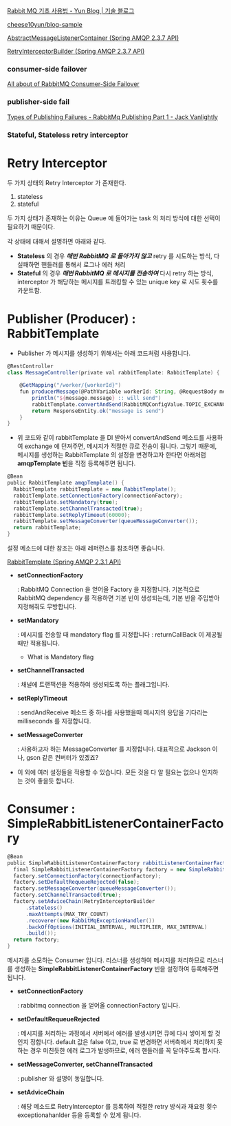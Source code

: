 [Rabbit MQ 기초 사용법 - Yun Blog | 기술 블로그](https://cheese10yun.github.io/spring-rabbitmq/)

[cheese10yun/blog-sample](https://github.com/cheese10yun/blog-sample/tree/master/rabbitmq-sample)

[AbstractMessageListenerContainer (Spring AMQP 2.3.7 API)](https://docs.spring.io/spring-amqp/api/org/springframework/amqp/rabbit/listener/AbstractMessageListenerContainer.html#setAdviceChain-org.aopalliance.aop.Advice...-)

[RetryInterceptorBuilder (Spring AMQP 2.3.7 API)](https://docs.spring.io/spring-amqp/docs/current/api/org/springframework/amqp/rabbit/config/RetryInterceptorBuilder.html)

### consumer-side failover

[All about of RabbitMQ Consumer-Side Failover](https://medium.com/@trinhthethanh25390/all-about-of-rabbitmq-consumer-side-failover-a6672a1a78d1)

### publisher-side fail

[Types of Publishing Failures - RabbitMq Publishing Part 1 - Jack Vanlightly](https://jack-vanlightly.com/blog/2017/3/10/rabbitmq-the-different-failures-on-basicpublish)

### Stateful, Stateless retry interceptor

# Retry Interceptor

두 가지 상태의 Retry Interceptor 가 존재한다.

1. stateless
2. stateful

두 가지 상태가 존재하는 이유는 Queue 에 들어가는 task 의 처리 방식에 대한 선택이 필요하기 때문이다.

각 상태에 대해서 설명하면 아래와 같다.

- **Stateless** 의 경우 ***매번*** ***RabbitMQ 로 돌아가지 않고*** retry 를 시도하는 방식, 다 실패하면 핸들러를 통해서 로그나 에러 처리
- **Stateful** 의 경우 ***매번 RabbitMQ 로 메시지를 전송하여*** 다시 retry 하는 방식, interceptor 가 해당하는 메시지를 트래킹할 수 있는 unique key 로 시도 횟수를 카운트함.

# Publisher (Producer) : RabbitTemplate

- Publisher 가 메시지를 생성하기 위해서는 아래 코드처럼 사용합니다.

```groovy
@RestController
class MessageController(private val rabbitTemplate: RabbitTemplate) {

    @GetMapping("/worker/{workerId}")
    fun producerMessage(@PathVariable workerId: String, @RequestBody message: Message) : ResponseEntity<String>{
        println("${message.message} :: will send")
        rabbitTemplate.convertAndSend(RabbitMQConfigValue.TOPIC_EXCHANGE_NAME, "worker.".plus(workerId), message.message)
        return ResponseEntity.ok("message is send")
    }
}
```

- 위 코드와 같이 rabbitTemplate 을 DI 받아서 convertAndSend 메소드를 사용하여 exchange 에 던져주면, 메시지가 적절한 큐로 전송이 됩니다. 그렇기 때문에, 메시지를 생성하는 RabbitTemplate 의 설정을 변경하고자 한다면 아래처럼 **amqpTemplate 빈**을 직접 등록해주면 됩니다.

```groovy
@Bean
public RabbitTemplate amqpTemplate() {
  RabbitTemplate rabbitTemplate = new RabbitTemplate();
  rabbitTemplate.setConnectionFactory(connectionFactory);
  rabbitTemplate.setMandatory(true);
  rabbitTemplate.setChannelTransacted(true);
  rabbitTemplate.setReplyTimeout(60000);
  rabbitTemplate.setMessageConverter(queueMessageConverter());
  return rabbitTemplate;
}
```

설정 메소드에 대한 참조는 아래 레퍼런스를 참조하면 좋습니다.

[RabbitTemplate (Spring AMQP 2.3.1 API)](https://docs.spring.io/spring-amqp/docs/latest_ga/api/org/springframework/amqp/rabbit/core/RabbitTemplate.html)

- **setConnectionFactory**

  : RabbitMQ Connection 을 얻어올 Factory 을 지정합니다. 기본적으로 RabbitMQ dependency 를 적용하면 기본 빈이 생성되는데, 기본 빈을 주입받아 지정해줘도 무방합니다.

- **setMandatory**

  : 메시지를 전송할 때 mandatory flag 를 지정합니다 : returnCallBack 이 제공될 때만 적용됩니다.

    - What is Mandatory flag
- **setChannelTransacted**

  : 채널에 트랜잭션을 적용하여 생성되도록 하는 플래그입니다.

- **setReplyTimeout**

  : sendAndReceive 메소드 중 하나를 사용했을때 메시지의 응답을 기다리는 milliseconds 를 지정합니다.

- **setMessageConverter**

  : 사용하고자 하는 MessageConverter 를 지정합니다. 대표적으로 Jackson 이나, gson 같은 컨버터가 있겠죠?

- 이 외에 여러 설정들을 적용할 수 있습니다. 모든 것을 다 알 필요는 없으나 인지하는 것이 좋을듯 합니다.

# Consumer : SimpleRabbitListenerContainerFactory

```groovy
@Bean
public SimpleRabbitListenerContainerFactory rabbitListenerContainerFactory(ConnectionFactory connectionFactory) {
  final SimpleRabbitListenerContainerFactory factory = new SimpleRabbitListenerContainerFactory();
  factory.setConnectionFactory(connectionFactory);
  factory.setDefaultRequeueRejected(false);
  factory.setMessageConverter(queueMessageConverter());
  factory.setChannelTransacted(true);
  factory.setAdviceChain(RetryInterceptorBuilder
      .stateless()
      .maxAttempts(MAX_TRY_COUNT)
      .recoverer(new RabbitMqExceptionHandler())
      .backOffOptions(INITIAL_INTERVAL, MULTIPLIER, MAX_INTERVAL)
      .build());
  return factory;
}
```

메시지를 소모하는 Consumer 입니다. 리스너를 생성하여 메시지를 처리하므로 리스너를 생성하는 **SimpleRabbitListenerContainerFactory** 빈을 설정하여 등록해주면 됩니다.

- **setConnectionFactory**

  : rabbitmq connection 을 얻어올 connectionFactory 입니다.

- **setDefaultRequeueRejected**

  : 메시지를 처리하는 과정에서 서버에서 에러를 발생시키면 큐에 다시 쌓이게 할 것인지 정합니다. default 값은 false 이고, true 로 변경하면 서버측에서 처리하지 못하는 경우 미친듯한 에러 로그가 발생하므로, 에러 핸들러를 꼭 달아주도록 합시다.

- **setMessageConverter, setChannelTransacted**

  : publisher 와 설명이 동일합니다.

- **setAdviceChain**

  : 해당 메소드로 RetryInterceptor 를 등록하여 적절한 retry 방식과 재요청 횟수 exceptionahanlder 등을 등록할 수 있게 됩니다.